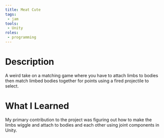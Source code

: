 ```yaml
---
title: Meat Cute
tags:
 - jam
tools:
 - Unity
roles:
 - programming
---
```


# Description
A weird take on a matching game where you have to attach limbs to bodies then match limbed bodies together for points using a fired projectile to select.

# What I Learned
My primary contribution to the project was figuring out how to make the limbs wiggle and attach to bodies and each other using joint components in Unity.